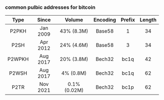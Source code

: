 ### common pulbic addresses for bitcoin

 |Type|Since|Volume|Encoding|Prefix|Length|
 |:--:|:---:|:-----:|:------:|:----:|:----:|
|P2PKH|Jan 2009|43% (8.3M)|Base58	|1|34|
|P2SH|Apr 2012|24% (4.6M)|Base58|3|34|
|P2WPKH|Aug 2017|20% (3.8M)|Bech32|bc1q|42|
|P2WSH|Aug 2017|4% (0.8M)|Bech32|bc1q|62|
|P2TR|Nov 2021|0.1% (0.02M)|Bech32|bc1p|62|

